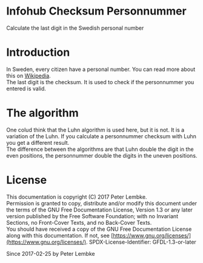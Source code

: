 # Infohub Checksum Personnummer

Calculate the last digit in the Swedish personal number

# Introduction

In Sweden, every citizen have a personal number. You can read more about this
on <a href="https://en.wikipedia.org/wiki/Personal_identity_number_(Sweden)" target="_blank">Wikipedia</a>.  
The last digit is the checksum. It is used to check if the personnummer you entered is valid.

# The algorithm

One colud think that the Luhn algorithm is used here, but it is not. It is a variation of the Luhn. If you calculate a
personnummer checksum with Luhn you get a different result.  
The difference between the algorithms are that Luhn double the digit in the even positions, the personnummer double the
digits in the uneven positions.

# License

This documentation is copyright (C) 2017 Peter Lembke.  
Permission is granted to copy, distribute and/or modify this document under the terms of the GNU Free Documentation
License, Version 1.3 or any later version published by the Free Software Foundation; with no Invariant Sections, no
Front-Cover Texts, and no Back-Cover Texts.  
You should have received a copy of the GNU Free Documentation License along with this documentation. If not,
see [https://www.gnu.org/licenses/](https://www.gnu.org/licenses/). SPDX-License-Identifier: GFDL-1.3-or-later

Since 2017-02-25 by Peter Lembke  
